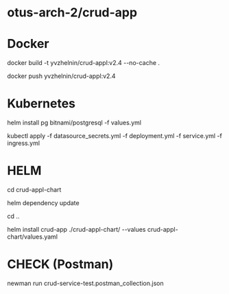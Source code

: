 # otus-arch-2/crud-app

# Docker
<p>docker build -t yvzhelnin/crud-appl:v2.4 --no-cache .</p>
<p>docker push yvzhelnin/crud-appl:v2.4</p>

# Kubernetes
<p>helm install pg bitnami/postgresql -f values.yml</p>
<p>kubectl apply -f datasource_secrets.yml -f deployment.yml -f service.yml -f ingress.yml</p>

# HELM
<p>cd crud-appl-chart</p>
<p>helm dependency update</p>
<p>cd ..</p>
<p>helm install crud-app ./crud-appl-chart/ --values crud-appl-chart/values.yaml</p>

# CHECK (Postman)
<p>newman run crud-service-test.postman_collection.json</p>
